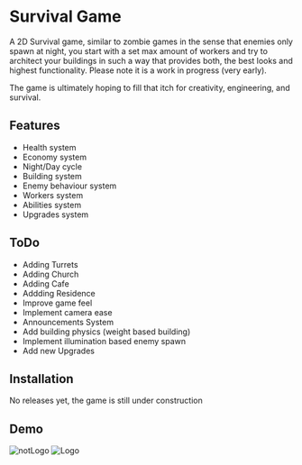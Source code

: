 # Survival Game

A 2D Survival game, similar to zombie games in the sense that enemies only spawn at night, you start with a set max amount of workers and try to architect your buildings in such a way that provides both, the best looks and highest functionality. Please note it is a work in progress (very early).

The game is ultimately hoping to fill that itch for creativity, engineering, and survival.

## Features
- Health system
- Economy system
- Night/Day cycle
- Building system
- Enemy behaviour system
- Workers system
- Abilities system
- Upgrades system

## ToDo
- Adding Turrets
- Adding Church
- Adding Cafe
- Addding Residence
- Improve game feel
- Implement camera ease
- Announcements System
- Add building physics (weight based building)
- Implement illumination based enemy spawn
- Add new Upgrades

## Installation
No releases yet, the game is still under construction

## Demo

![notLogo](https://i.ibb.co/WP3S1P0/Survival-Main-Scene-Windows-Mac-Linux-Unity-2021-3-0f1-Personal-DX11-2022-08-04-19-11-16-5.gif)
![Logo](https://i.ibb.co/wWpzTnk/Light-bg-LOGO.png)
